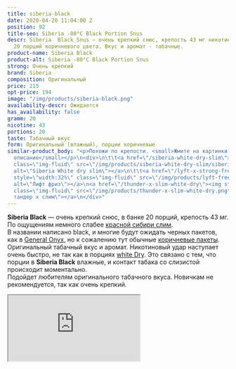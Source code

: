 ```yaml
---
title: siberia-black
date: 2020-04-20 11:04:00 Z
position: 92
title-seo: Siberia -80°C Black Portion Snus
descr: Siberia  Black Snus — очень крепкий снюс, крепость 43 мг никотина. В банке
  20 порций коричневого цвета. Вкус и аромат - табачные.
product-name: Siberia Black
product-alt: Siberia -80°C Black Portion Snus
strong: Очень крепкий
brand: Siberia
composition: Оригинальный
price: 215
opt-price: 194
image: "/img/products/siberia-black.png"
availability-descr: Ожидается
has_availability: false
gramm: 20
nicotine: 43
portions: 20
taste: Табачный вкус
form: Оригинальный (влажный), порции коричневые
similar-product_body: "<p>Похожи по крепости. <small>Жмите на картинки и читайте полное
  описание</small></p>\n<div>\n\t\t<a href=\"/siberia-white-dry-slim\"><img style=\"width:32%\"
  class=\"img-fluid\" src=\"/img/products/siberia-white-dry-slim/siberia-open-and-cryo.jpg\"
  alt=\"Siberia White dry slim\"></a>\n\t\t<a href=\"/lyft-x-strong-freeze-slim-white\"><img
  style=\"width:32%\" class=\"img-fluid\" src=\"/img/products/lyft-freeze/lyft-freeze-open.jpg\"
  alt=\"Лифт фриз\"></a>\n<a href=\"/thunder-x-slim-white-dry\"><img style=\"width:32%\"
  class=\"img-fluid\" src=\"/img/products/thunder-x-slim-white-dry.png\" alt=\"Снюс
  тандер х слим\"></a>\n</div>"
---
```


**Siberia Black** — очень крепкий снюс, в банке 20 порций, крепость 43 мг. По ощущениям немного слабее [красной сибири слим](/siberia-white-dry-slim).<br>
В названии написано black, и многие будут ожидать черных пакетов, как в [General Onyx](/onyx), но к сожалению тут обычные [коричневые пакеты](/original-snus).<br>
Оригинальный табачный вкус и аромат. Никотиновый удар наступает очень быстро, не так как в порциях [white Dry](/white-dry-snus). Это связано с тем, что порции в **Siberia Black** влажные, и контакт табака со слизистой происходит моментально.<br>
Подойдет любителям оригинального табачного вкуса. Новичкам не рекомендуется, так как очень крепкий.
<div class="embed-responsive embed-responsive-16by9 mb-3">
  <iframe class="embed-responsive-item" src="https://www.youtube.com/embed/OYQ3cSQTXl8" allowfullscreen></iframe>
</div>